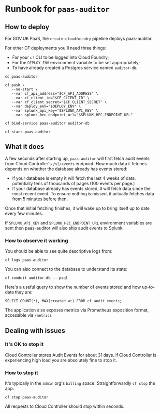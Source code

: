# Runbook for `paas-auditor`

## How to deploy

For GOV.UK PaaS, the `create-cloudfoundry` pipeline deploys paas-auditor.

For other CF deployments you'll need three things:

* For your `cf` CLI to be logged into Cloud Foundry;
* For the `DEPLOY_ENV` environment variable to be set appropriately;
* To have already created a Postgres service named `auditor-db`.

```
cd paas-auditor

cf push \
   --no-start \
   --var cf_api_address="$CF_API_ADDRESS" \
   --var cf_client_id="$CF_CLIENT_ID" \
   --var cf_client_secret="$CF_CLIENT_SECRET" \
   --var deploy_env="$DEPLOY_ENV" \
   --var splunk_api_key="$SPLUNK_API_KEY" \
   --var splunk_hec_endpoint_url="$SPLUNK_HEC_ENDPOINT_URL"

cf bind-service paas-auditor auditor-db

cf start paas-auditor
```

## What it does

A few seconds after starting up, `paas-auditor` will first fetch audit events from Cloud Controller's `/v2/events` endpoint. How much data it fetches depends on whether the database already has events stored:

* If your database is empty it will fetch the last 4 weeks of data. potentially tens of thousands of pages (100 events per page.)
* If your database already has events stored, it will fetch data since the most recent event. To ensure nothing is missed, it actually fetches data from 5 minutes before then.

Once that initial fetching finishes, it will wake up to bring itself up to date every few minutes.

If `SPLUNK_API_KEY` and `SPLUNK_HEC_ENDPOINT_URL` environment variables are
sent then paas-auditor will also ship audit events to Splunk.

### How to observe it working

You should be able to see quite descriptive logs from:

```
cf logs paas-auditor
```

You can also connect to the database to understand its state:

```
cf conduit auditor-db -- psql
```

Here's a useful query to show the number of events stored and how up-to-date they are:

```
SELECT COUNT(*), MAX(created_at) FROM cf_audit_events;
```

The application also exposes metrics via Prometheus exposition format, accessible via `/metrics`

## Dealing with issues

### It's OK to stop it

Cloud Controller stores Audit Events for about 31 days. If Cloud Controller is experiencing high load you are absolutely fine to stop it.

### How to stop it

It's typically in the `admin` org's `billing` space. Straightforwardly `cf stop` the app:

```
cf stop paas-auditor
```

All requests to Cloud Controller should stop within seconds.
